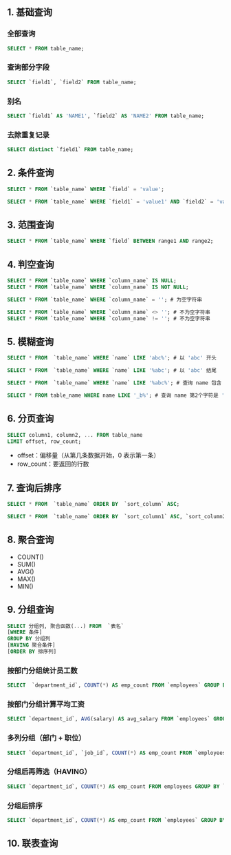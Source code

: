 ## 1. 基础查询
### 全部查询
```SQL
SELECT * FROM table_name;
```
### 查询部分字段
```SQL
SELECT `field1`, `field2` FROM table_name;
```
### 别名
```SQL
SELECT `field1` AS 'NAME1', `field2` AS 'NAME2' FROM table_name;
```
### 去除重复记录
```SQL
SELECT distinct `field1` FROM table_name;
```
## 2. 条件查询
```SQL
SELECT * FROM `table_name` WHERE `field` = 'value';
```
```SQL
SELECT * FROM `table_name` WHERE `field1` = 'value1' AND `field2` = 'value2';
```
## 3. 范围查询
```SQL
SELECT * FROM `table_name` WHERE `field` BETWEEN range1 AND range2;
```
## 4. 判空查询
```SQL
SELECT * FROM `table_name` WHERE `column_name` IS NULL;
SELECT * FROM `table_name` WHERE `column_name` IS NOT NULL;
```
```SQL
SELECT * FROM `table_name` WHERE `column_name` = ''; # 为空字符串

SELECT * FROM `table_name` WHERE `column_name` <> ''; # 不为空字符串
SELECT * FROM `table_name` WHERE `column_name` != ''; # 不为空字符串
```
## 5. 模糊查询
```SQL
SELECT * FROM  `table_name` WHERE `name` LIKE 'abc%'; # 以 'abc' 开头
```
```SQL
SELECT * FROM  `table_name` WHERE `name` LIKE '%abc'; # 以 'abc' 结尾
```
```SQL
SELECT * FROM  `table_name` WHERE `name` LIKE '%abc%'; # 查询 name 包含 'abc'
```
```SQL
SELECT * FROM table_name WHERE name LIKE '_b%'; # 查询 name 第2个字符是 'b'
```

## 6. 分页查询
```SQL
SELECT column1, column2, ... FROM table_name
LIMIT offset, row_count;
```
- offset：偏移量（从第几条数据开始，0 表示第一条）
- row_count：要返回的行数

## 7. 查询后排序
```SQL
SELECT * FROM  `table_name` ORDER BY  `sort_column` ASC;
```
```SQL
SELECT * FROM  `table_name` ORDER BY  `sort_column1` ASC, `sort_column2` DESC;
```
## 8. 聚合查询
- COUNT()
- SUM()
- AVG()
- MAX()
- MIN()
## 9. 分组查询
```SQL
SELECT 分组列, 聚合函数(...) FROM  `表名`
[WHERE 条件]
GROUP BY 分组列
[HAVING 聚合条件]
[ORDER BY 排序列]
```
### 按部门分组统计员工数
```SQL
SELECT  `department_id`, COUNT(*) AS emp_count FROM `employees` GROUP BY `department_id`;
```

### 按部门分组计算平均工资
```SQL
SELECT `department_id`, AVG(salary) AS avg_salary FROM `employees` GROUP BY `department_id`;
```

### 多列分组（部门 + 职位）
```SQL
SELECT `department_id`, `job_id`, COUNT(*) AS emp_count FROM `employees` GROUP BY `department_id`, `job_id`;
```

### 分组后再筛选（HAVING）
```SQL
SELECT `department_id`, COUNT(*) AS emp_count FROM employees GROUP BY `department_id` HAVING emp_count > 5;
```
### 分组后排序
```SQL
SELECT `department_id`, COUNT(*) AS emp_count FROM `employees` GROUP BY `department_id` ORDER BY emp_count DESC;
```

## 10. 联表查询
